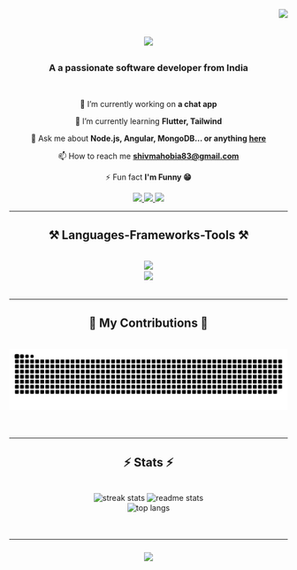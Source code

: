<img align="right" src="https://visitor-badge.laobi.icu/badge?page_id=shivmahobia.shivmahobia" />

<h1 align="center">
<img src="https://readme-typing-svg.herokuapp.com/?font=Righteous&size=35&center=true&vCenter=true&width=500&height=70&duration=4000&lines=Hi+There!+👋;+I'm+Shiv+Mahobia!;" />
</h1>

<h3 align="center">A a  passionate software developer from India</h3>
<br/>

<div align="center">
 
 🔭 I’m currently working on **a chat app**
 
 🌱 I’m currently learning **Flutter, Tailwind**

 💬 Ask me about **Node.js, Angular, MongoDB... or anything [here](https://github.com/shivmahobia/shivmahobia/issues)**

 📫 How to reach me **shivmahobia83@gmail.com**

 ⚡ Fun fact **I'm Funny 😁**
 
 </div>
 
<div align="center"> 
  <a href="https://twitter.com/shivmahobia99" target="_blank">
    <img src="https://img.shields.io/badge/Twitter-1DA1F2?style=for-the-badge&logo=twitter&logoColor=white " target="_blank" />
  </a>
  <a href="https://linkedin.com/in/shivmahobia" target="_blank">
    <img src="https://img.shields.io/badge/LinkedIn-0077B5?style=for-the-badge&logo=linkedin&logoColor=white" target="_blank" />
  </a>
  <a href="https://shivmahobia.github.io" target="_blank">
     <img src="https://img.shields.io/badge/Portfolio-FF5722?style=for-the-badge&logo=todoist&logoColor=white" target="_blank" />
  </a>
</div>

 <hr/>
 
<h2 align="center">⚒️ Languages-Frameworks-Tools ⚒️</h2>
<br/>
<div align="center">
    <img src="https://skillicons.dev/icons?i=angular,nodejs,kafka,python,javascript,typescript,express,firebase,mongodb,c,cpp" /><br>
    <img src="https://skillicons.dev/icons?i=react,bootstrap,mysql,html,css,flutter,figma,postman,docker,git,github" />
</div>
<br/>

<hr/>

<div align="center">
  <h2>🐍 My Contributions 🐍</h2>
  <br>
  <img alt="snake eating my contributions" src="https://raw.githubusercontent.com/shivmahobia/shivmahobia/output/github-contribution-grid-snake.svg" />
  <br/><br/><br/>
</div>

<hr/>

<h2 align="center">⚡ Stats ⚡</h2>
<br>
<div align=center>
  <img width=390 src="https://streak-stats.demolab.com/?user=shivmahobia&count_private=true&theme=react&border_radius=10" alt="streak stats"/>
  <img width=390 src="https://github-readme-stats.vercel.app/api?username=shivmahobia&count_private=true&show_icons=true&theme=react&rank_icon=github&border_radius=10" alt="readme stats" />
  <br/>
  <img width=325 align="center" src="https://github-readme-stats-salesp07.vercel.app/api/top-langs/?username=shivmahobia&hide=HTML&langs_count=8&layout=compact&theme=react&border_radius=10&size_weight=0.5&count_weight=0.5&exclude_repo=github-readme-stats" alt="top langs" />
</div>
<br/><br/>

<hr/>

<h3 align="center">
    <img src="https://readme-typing-svg.herokuapp.com/?font=Righteous&size=25&center=true&vCenter=true&width=500&height=70&duration=4000&lines=Thanks+for+visiting!+✌️;+Shoot+me+a+message+on+Linkedin!;I'm+always+down+to+collab+:)">
</h3>

<br/>
